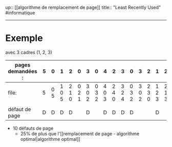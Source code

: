 up:: [[algorithme de remplacement de page]] 
title:: "Least Recently Used"
#informatique 

---

# Exemple
avec 3 cadres (1, 2,  3)

| pages demandées : |5| 0   | 1   | 2   | 0   | 3   | 0   | 4   | 2   | 3   | 0   | 3   | 2   | 1   | 2   |
| ----------------- | --- | --- | --- | --- | --- | --- | --- | --- | --- | --- | --- | --- | --- | --- | --- |
| file:             |5|0 <br>5|1 <br>0 <br>5|2 <br>1 <br>0|0 <br>2 <br>1|3 <br>0 <br>2|0 <br>3 <br>2|4 <br>0 <br>3|2 <br>4 <br>0|3 <br>2 <br>4|0 <br>3 <br>2|3 <br>0 <br>2|2 <br>3 <br>0|1 <br>2 <br>3|2 <br>1 <br>3|
|                   |  |     |     |     |     |     |     |     |     |     |     |     |     |  |     |
| défaut de page    |D|D|D|D|  |D|  |D|D|D|D|  |  |D|  | 
 - 10 défauts de page 
     - 25% de plus que l'[[remplacement de page - algorithme optimal|algorithme optimal]] 


